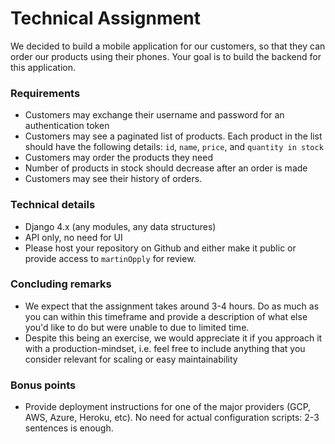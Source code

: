 # Technical Assignment

We decided to build a mobile application for our customers, so that they can order our products using their phones. Your goal is to build the backend for this application. 


### Requirements 
* Customers may exchange their username and password for an authentication token
* Customers may see a paginated list of products. Each product in the list should have the following details: `id`, `name`, `price`, and `quantity in stock`
* Customers may order the products they need
* Number of products in stock should decrease after an order is made
* Customers may see their history of orders.

### Technical details
* Django 4.x (any modules, any data structures)
* API only, no need for UI
* Please host your repository on Github and either make it public or provide access to `martinOpply` for review.

### Concluding remarks
* We expect that the assignment takes around 3-4 hours. Do as much as you can within this timeframe and provide a description of what else you'd like to do but were unable to due to limited time.
* Despite this being an exercise, we would appreciate it if you approach it with a production-mindset, i.e. feel free to include anything that you consider relevant for scaling or easy maintainability

### Bonus points
* Provide deployment instructions for one of the major providers (GCP, AWS, Azure, Heroku, etc). No need for actual configuration scripts: 2-3 sentences is enough.
